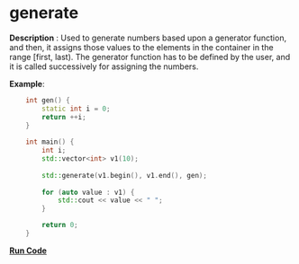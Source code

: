 # generate
**Description** : Used to generate numbers based upon a generator function, and then, it assigns those values to the elements in the container in the range [first, last).
The generator function has to be defined by the user, and it is called successively for assigning the numbers.

**Example**:
```cpp
    int gen() { 
        static int i = 0; 
        return ++i; 
    } 
  
    int main() { 
        int i; 
        std::vector<int> v1(10); 
  
        std::generate(v1.begin(), v1.end(), gen); 
  
        for (auto value : v1) {
            std::cout << value << " ";
        }

        return 0; 
    } 
```
**[Run Code](https://rextester.com/UVF27948)**
